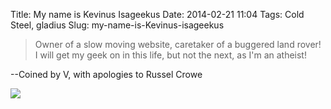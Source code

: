 Title: My name is Kevinus Isageekus
Date: 2014-02-21 11:04
Tags: Cold Steel, gladius
Slug: my-name-is-Kevinus-isageekus

> Owner of a slow moving website, caretaker of a buggered land rover! I
> will get my geek on in this life, but not the next, as I'm an atheist!

--Coined by V, with apologies to Russel Crowe

<img src="{static}/media/images/2014-02-21 gladius.jpg" class="align-center" loading="lazy" />
